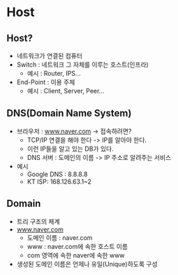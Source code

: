 # Host

## Host?
- 네트워크가 연결된 컴퓨터
- Switch : 네트워크 그 자체를 이루는 호스트(인프라)
	- 예시 : Router, IPS...
- End-Point : 이용 주체
	-	예시 : Client, Server, Peer...

## DNS(Domain Name System)
- 브라우저 : www.naver.com -> 접속하려면?
	- TCP/IP 연결을 해야 한다 -> IP를 알아야 한다.
	- 이런 IP들을 알고 있는 DB가 있다.
	- DNS 서버 : 도메인의 이름 -> IP 주소로 알려주는 서비스
- 예시
	- Google DNS : 8.8.8.8
	- KT ISP: 168.126.63.1~2

## Domain
- 트리 구조의 체계
- www.naver.com
	- 도메인 이름 : naver.com
	- www : naver.com에 속한 호스트 이름
	- com 영역에 속한 naver에 속한 www
- 생성된 도메인 이름은 언제나 유일(Unique)하도록 구성
